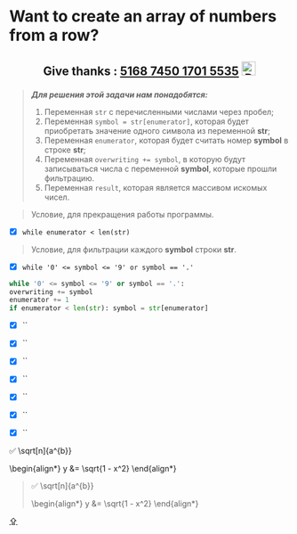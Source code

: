 # <p id="UP">Want to create an array of numbers from a row?</p>

## <p align="center">Give thanks : <u>5168 7450 1701 5535</u> <a href="https://en.privatbank.ua/all-ways-to-receive-send-an-international-transfer"><img src="https://upload.wikimedia.org/wikipedia/uk/f/ff/%D0%9B%D0%BE%D0%B3%D0%BE%D1%82%D0%B8%D0%BF_%D0%9F%D1%80%D0%B8%D0%B2%D0%B0%D1%8224.png" width = "25" alt="Privat Bank UA"> </a></p>

> ***Для решения этой задачи нам понадобятся:***
> 1. Переменная `str` с перечисленными числами через пробел;
> 2. Переменная `symbol = str[enumerator]`, которая будет приобретать значение одного символа из переменной __str__;
> 3. Переменная `enumerator`, которая будет считать номер __symbol__ в строке __str__;
> 4. Переменная `overwriting += symbol`, в которую будут записываться числа с переменной __symbol__, которые прошли фильтрацию.
> 5. Переменная `result`, которая является массивом искомых чисел.

> Условие, для прекращения работы программы.
- [X] `while enumerator < len(str)`
> Условие, для фильтрации каждого __symbol__ строки __str__.
- [X] `while '0' <= symbol <= '9' or symbol == '.'`

```python
while '0' <= symbol <= '9' or symbol == '.':
overwriting += symbol
enumerator += 1
if enumerator < len(str): symbol = str[enumerator]
```

- [X] ``
>
- [X] ``
>
- [X] ``
>
- [X] ``
>
- [X] ``
>
- [X] ``
>
- [X] ``

:white_check_mark:
\sqrt[n]{a^{b}}
 
\begin{align*}
y &= \sqrt{1 - x^2}
\end{align*}

> :white_check_mark:
> \sqrt[n]{a^{b}}
> 
>\begin{align*}
>y &= \sqrt{1 - x^2}
>\end{align*}

[⇪](#UP)
